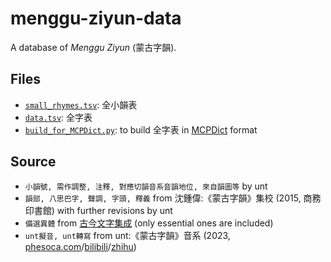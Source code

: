 # menggu-ziyun-data

A database of *Menggu Ziyun* (蒙古字韻).

## Files

- [`small_rhymes.tsv`](small_rhymes.tsv): 全小韻表
- [`data.tsv`](data.tsv): 全字表
- [`build_for_MCPDict.py`](build_for_MCPDict.py): to build 全字表 in [MCPDict](https://github.com/osfans/MCPDict) format

## Source

- `小韻號, 需作調整, 注釋, 對應切韻音系音韻地位, 來自韻圖等` by unt
- `韻部, 八思巴字, 聲調, 字頭, 釋義` from 沈鍾偉:《蒙古字韻》集校 (2015, 商務印書館) with further revisions by unt
- `備選異體` from [古今文字集成](http://www.ccamc.org/phagspa_mengguziyun_index.php) (only essential ones are included)
- `unt擬音, unt轉寫` from unt:《蒙古字韻》音系 (2023, [phesoca.com](https://phesoca.com/aws/338/)/[bilibili](https://www.bilibili.com/read/cv36121405)/[zhihu](https://zhuanlan.zhihu.com/p/597563597))
